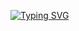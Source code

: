 [![Typing SVG](https://readme-typing-svg.herokuapp.com?color=%2336BCF7&lines=Eto+test+texta)](https://git.io/typing-svg)
